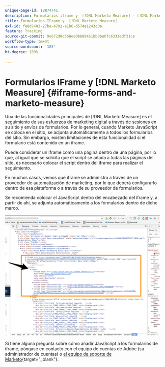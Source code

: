 ```yaml
---
unique-page-id: 18874741
description: Formularios iframe y  [!DNL Marketo Measure] - [!DNL Marketo Measure]
title: Formularios IFrame y  [!DNL Marketo Measure]
exl-id: fe8d7403-27be-4702-a1b6-d574e1243c0a
feature: Tracking
source-git-commit: 9e672d0c568ee0b889461bb8ba6fc6333edf31ce
workflow-type: tm+mt
source-wordcount: '185'
ht-degree: 100%

---
```


# Formularios IFrame y [!DNL Marketo Measure] {#iframe-forms-and-marketo-measure}

Una de las funcionalidades principales de [!DNL Marketo Measure] es el seguimiento de sus esfuerzos de marketing digital a través de sesiones en su sitio y envíos de formularios. Por lo general, cuando Marketo JavaScript se coloca en el sitio, se adjunta automáticamente a todos los formularios del sitio. Sin embargo, existen limitaciones de esta funcionalidad si el formulario está contenido en un iframe.

Puede considerar un iframe como una página dentro de una página, por lo que, al igual que se solicita que el script se añada a todas las páginas del sitio, es necesario colocar el script dentro del iframe para realizar el seguimiento.

En muchos casos, vemos que iframe se administra a través de un proveedor de automatización de marketing, por lo que deberá configurarlo dentro de esa plataforma o a través de su proveedor de formularios.

Se recomienda colocar el JavaScript dentro del encabezado del iframe y, a partir de ahí, se adjunta automáticamente a los formularios dentro de dicho marco.

![](assets/1-1.png)

Si tiene alguna pregunta sobre cómo añadir JavaScript a los formularios de iframe, póngase en contacto con el equipo de cuentas de Adobe (su administrador de cuentas) o [el equipo de soporte de Marketo](https://nation.marketo.com/t5/support/ct-p/Support){target="_blank"}.
